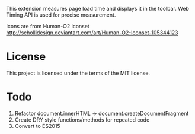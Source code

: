 This extension measures page load time and displays it in the toolbar.
Web Timing API is used for precise measurement.

Icons are from Human-O2 iconset 
http://schollidesign.deviantart.com/art/Human-O2-Iconset-105344123

# License 

This project is licensed under the terms of the MIT license.

# Todo
1. Refactor document.innerHTML => document.createDocumentFragment
2. Create DRY style functions/methods for repeated code
3. Convert to ES2015
